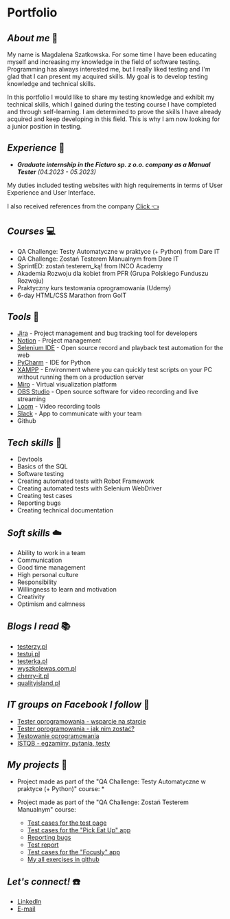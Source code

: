 # Portfolio

## _**About me**_ :raising_hand:

My name is Magdalena Szatkowska. For some time I have been educating myself and increasing my knowledge in the field of software testing. Programming has always interested me, but I really liked testing and I'm glad that I can present my acquired skills. My goal is to develop testing knowledge and technical skills.

In this portfolio I would like to share my testing knowledge and exhibit my technical skills, which I gained during the testing course I have completed and through self-learning. I am determined to prove the skills I have already acquired and keep developing in this field. This is why I am now looking for a junior position in testing.

## _**Experience**_ :briefcase:
* _**Graduate internship in the Ficturo sp. z o.o. company as a Manual Tester**_ _(04.2023 - 05.2023)_

My duties included testing websites with high requirements in terms of User Experience and User Interface.

I also received references from the company [Click :point_left:](https://github.com/szatmagda/Portfolio/files/11847801/Referencje_Ficturo_MSz-podpis.pdf)




## _**Courses**_ :computer:
* QA Challenge: Testy Automatyczne w praktyce (+ Python) from Dare IT
* QA Challenge: Zostań Testerem Manualnym from Dare IT
* SprintED: zostań testerem_ką! from INCO Academy
* Akademia Rozwoju dla kobiet from PFR (Grupa Polskiego Funduszu Rozwoju)
* Praktyczny kurs testowania oprogramowania (Udemy)
* 6-day HTML/CSS Marathon from GoIT

## _**Tools**_ :hammer:
* [Jira](https://www.atlassian.com/pl/software/jira) - Project management and bug tracking tool for developers
* [Notion](https://www.notion.so/) - Project management
* [Selenium IDE](https://www.selenium.dev/selenium-ide/) - Open source record and playback test automation for the web
* [PyCharm](https://www.jetbrains.com/pycharm/) - IDE for Python
* [XAMPP](https://www.apachefriends.org/pl/index.html) - Environment where you can quickly test scripts on your PC without running them on a production server
* [Miro](https://miro.com/pl/) - Virtual visualization platform
* [OBS Studio](https://obsproject.com/) - Open source software for video recording and live streaming
* [Loom](https://www.loom.com/) - Video recording tools
* [Slack](https://slack.com/) - App to communicate with your team
* Github

## _**Tech skills**_ :electric_plug:
* Devtools
* Basics of the SQL
* Software testing
* Creating automated tests with Robot Framework
* Creating automated tests with Selenium WebDriver
* Creating test cases
* Reporting bugs
* Creating technical documentation

## _**Soft skills**_ :cloud:
* Ability to work in a team
* Communication
* Good time management 
* High personal culture
* Responsibility
* Willingness to learn and motivation 
* Creativity
* Optimism and calmness

## _**Blogs I read**_ :books:
* [testerzy.pl](https://testerzy.pl/)
* [testuj.pl](https://testuj.pl/blog/)
* [testerka.pl](https://testerka.pl/)
* [wyszkolewas.com.pl](https://www.wyszkolewas.com.pl/blog/)
* [cherry-it.pl](http://cherry-it.pl/)
* [qualityisland.pl](https://qualityisland.pl/blog/)

## _**IT groups on Facebook I follow**_ :eyes:
* [Tester oprogramowania - wsparcie na starcie](https://www.facebook.com/groups/testeroprogramowania)
* [Tester oprogramowania - jak nim zostać?](https://www.facebook.com/groups/jakzostactesterem)
* [Testowanie oprogramowania](https://www.facebook.com/groups/TestowanieOprogramowania)
* [ISTQB - egzaminy, pytania, testy](https://www.facebook.com/groups/194288250951242)

## _**My projects**_ :pushpin:
* Project made as part of the "QA Challenge: Testy Automatyczne w praktyce (+ Python)" course:
  * 
  
* Project made as part of the "QA Challenge: Zostań Testerem Manualnym" course:
  * [Test cases for the test page](https://docs.google.com/document/d/1Ew3WCGkK52X4O8Q4Zw2aGHrdqhJxvb8bIOtCINYRefU/edit?usp=share_link)
  * [Test cases for the "Pick Eat Up" app](https://docs.google.com/document/d/1F0SsL56qSDqwhe6dDyrb8qbnxSuvSQJPIIOTEE8LO_k/edit?usp=share_link)
  * [Reporting bugs](https://docs.google.com/document/d/13DG-gMUyzZdD5VKnJMifGyB24nWvbXdLTLegalrgQqA/edit?usp=share_link)
  * [Test report](https://docs.google.com/document/d/1tuYiqVfw2PuA2bivXCv-o66wrgU4MW7A20bNwLsPCo4/edit?usp=share_link)
  * [Test cases for the "Focusly" app](https://docs.google.com/document/d/1dZ4DXeBr2F1VGq5zSH0PN6kD84r7dj_oG-3JA5Cwxk8/edit?usp=share_link)
  * [My all exercises in github](https://github.com/szatmagda/challenge_portfolio_Magda)

## _**Let's connect!**_ :phone:
* [LinkedIn]()
* [E-mail](szatmagda@gmail.com)
